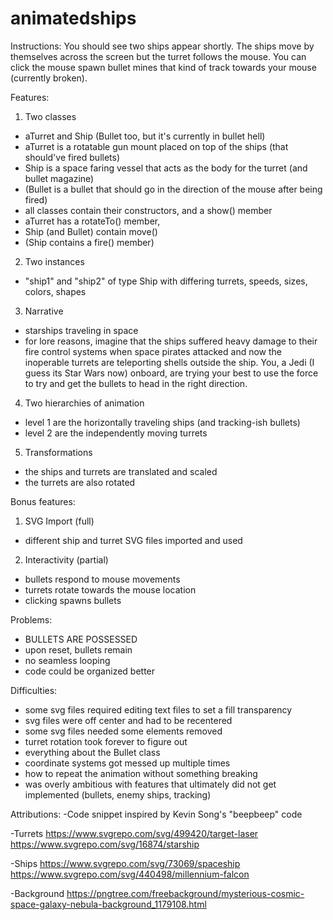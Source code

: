 # animatedships
Instructions:
You should see two ships appear shortly. The ships move by themselves across the screen but the turret follows the mouse. You can click the mouse spawn bullet mines that kind of track towards your mouse (currently broken).

Features:
1. Two classes
- aTurret and Ship (Bullet too, but it's currently in bullet hell)
- aTurret is a rotatable gun mount placed on top of the ships (that should've fired bullets)
- Ship is a space faring vessel that acts as the body for the turret (and bullet magazine)
- (Bullet is a bullet that should go in the direction of the mouse after being fired)
- all classes contain their constructors, and a show() member
- aTurret has a rotateTo() member, 
- Ship (and Bullet) contain move() 
- (Ship contains a fire() member)

2. Two instances
- "ship1" and "ship2" of type Ship with differing turrets, speeds, sizes, colors, shapes

3. Narrative
- starships traveling in space
- for lore reasons, imagine that the ships suffered heavy damage to their fire control systems when space pirates attacked and now the inoperable turrets are teleporting shells outside the ship. You, a Jedi (I guess its Star Wars now) onboard, are trying your best to use the force to try and get the bullets to head in the right direction.

4. Two hierarchies of animation
- level 1 are the horizontally traveling ships (and tracking-ish bullets)
- level 2 are the independently moving turrets

5. Transformations
- the ships and turrets are translated and scaled
- the turrets are also rotated

Bonus features:
1. SVG Import (full)
- different ship and turret SVG files imported and used

2. Interactivity (partial)
- bullets respond to mouse movements
- turrets rotate towards the mouse location
- clicking spawns bullets

Problems:
- BULLETS ARE POSSESSED
- upon reset, bullets remain
- no seamless looping
- code could be organized better

Difficulties:
- some svg files required editing text files to set a fill transparency
- svg files were off center and had to be recentered
- some svg files needed some elements removed
- turret rotation took forever to figure out
- everything about the Bullet class
- coordinate systems got messed up multiple times
- how to repeat the animation without something breaking
- was overly ambitious with features that ultimately did not get implemented (bullets, enemy ships, tracking)

Attributions:
-Code
snippet inspired by Kevin Song's "beepbeep" code

-Turrets
https://www.svgrepo.com/svg/499420/target-laser
https://www.svgrepo.com/svg/16874/starship

-Ships
https://www.svgrepo.com/svg/73069/spaceship
https://www.svgrepo.com/svg/440498/millennium-falcon

-Background
https://pngtree.com/freebackground/mysterious-cosmic-space-galaxy-nebula-background_1179108.html
